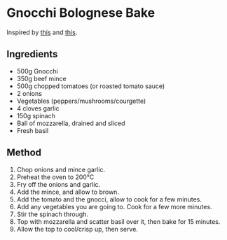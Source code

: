 
# Gnocchi Bolognese Bake # 

Inspired by [this](http://www.bbcgoodfood.com/recipes/5862/gnocchi-bolognese-with-spinach)
and [this](http://www.bbcgoodfood.com/recipes/7192/gnocchi-and-tomato-bake).

## Ingredients ## 

- 500g Gnocchi
- 350g beef mince
- 500g chopped tomatoes (or roasted tomato sauce)
- 2 onions
- Vegetables (peppers/mushrooms/courgette)
- 4 cloves garlic
- 150g spinach
- Ball of mozzarella, drained and sliced
- Fresh basil

## Method ## 

1. Chop onions and mince garlic.
2. Preheat the oven to 200°C 
3. Fry off the onions and garlic.
4. Add the mince, and allow to brown.
5. Add the tomato and the gnocci, allow to cook for a few minutes.
6. Add any vegetables you are going to. Cook for a few more minutes.
7. Stir the spinach through.
8. Top with mozzarella and scatter basil over it, then bake for 15 minutes.
9. Allow the top to cool/crisp up, then serve.

